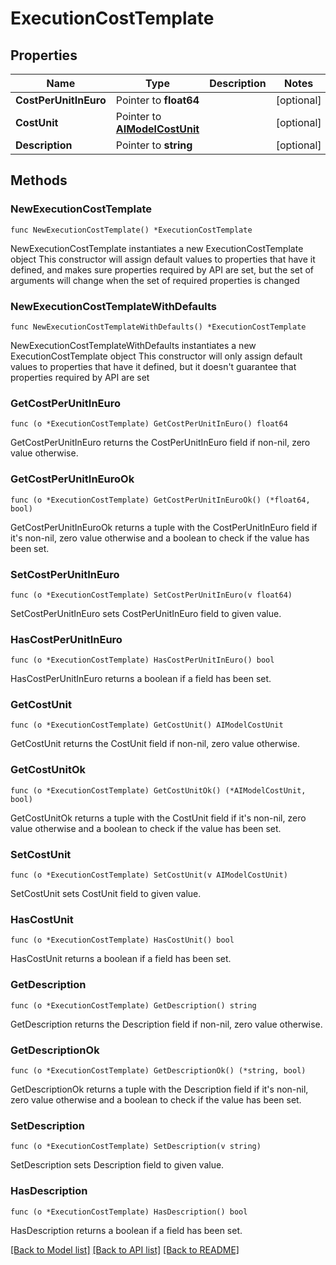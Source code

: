# ExecutionCostTemplate

## Properties

Name | Type | Description | Notes
------------ | ------------- | ------------- | -------------
**CostPerUnitInEuro** | Pointer to **float64** |  | [optional] 
**CostUnit** | Pointer to [**AIModelCostUnit**](AIModelCostUnit.md) |  | [optional] 
**Description** | Pointer to **string** |  | [optional] 

## Methods

### NewExecutionCostTemplate

`func NewExecutionCostTemplate() *ExecutionCostTemplate`

NewExecutionCostTemplate instantiates a new ExecutionCostTemplate object
This constructor will assign default values to properties that have it defined,
and makes sure properties required by API are set, but the set of arguments
will change when the set of required properties is changed

### NewExecutionCostTemplateWithDefaults

`func NewExecutionCostTemplateWithDefaults() *ExecutionCostTemplate`

NewExecutionCostTemplateWithDefaults instantiates a new ExecutionCostTemplate object
This constructor will only assign default values to properties that have it defined,
but it doesn't guarantee that properties required by API are set

### GetCostPerUnitInEuro

`func (o *ExecutionCostTemplate) GetCostPerUnitInEuro() float64`

GetCostPerUnitInEuro returns the CostPerUnitInEuro field if non-nil, zero value otherwise.

### GetCostPerUnitInEuroOk

`func (o *ExecutionCostTemplate) GetCostPerUnitInEuroOk() (*float64, bool)`

GetCostPerUnitInEuroOk returns a tuple with the CostPerUnitInEuro field if it's non-nil, zero value otherwise
and a boolean to check if the value has been set.

### SetCostPerUnitInEuro

`func (o *ExecutionCostTemplate) SetCostPerUnitInEuro(v float64)`

SetCostPerUnitInEuro sets CostPerUnitInEuro field to given value.

### HasCostPerUnitInEuro

`func (o *ExecutionCostTemplate) HasCostPerUnitInEuro() bool`

HasCostPerUnitInEuro returns a boolean if a field has been set.

### GetCostUnit

`func (o *ExecutionCostTemplate) GetCostUnit() AIModelCostUnit`

GetCostUnit returns the CostUnit field if non-nil, zero value otherwise.

### GetCostUnitOk

`func (o *ExecutionCostTemplate) GetCostUnitOk() (*AIModelCostUnit, bool)`

GetCostUnitOk returns a tuple with the CostUnit field if it's non-nil, zero value otherwise
and a boolean to check if the value has been set.

### SetCostUnit

`func (o *ExecutionCostTemplate) SetCostUnit(v AIModelCostUnit)`

SetCostUnit sets CostUnit field to given value.

### HasCostUnit

`func (o *ExecutionCostTemplate) HasCostUnit() bool`

HasCostUnit returns a boolean if a field has been set.

### GetDescription

`func (o *ExecutionCostTemplate) GetDescription() string`

GetDescription returns the Description field if non-nil, zero value otherwise.

### GetDescriptionOk

`func (o *ExecutionCostTemplate) GetDescriptionOk() (*string, bool)`

GetDescriptionOk returns a tuple with the Description field if it's non-nil, zero value otherwise
and a boolean to check if the value has been set.

### SetDescription

`func (o *ExecutionCostTemplate) SetDescription(v string)`

SetDescription sets Description field to given value.

### HasDescription

`func (o *ExecutionCostTemplate) HasDescription() bool`

HasDescription returns a boolean if a field has been set.


[[Back to Model list]](../README.md#documentation-for-models) [[Back to API list]](../README.md#documentation-for-api-endpoints) [[Back to README]](../README.md)


